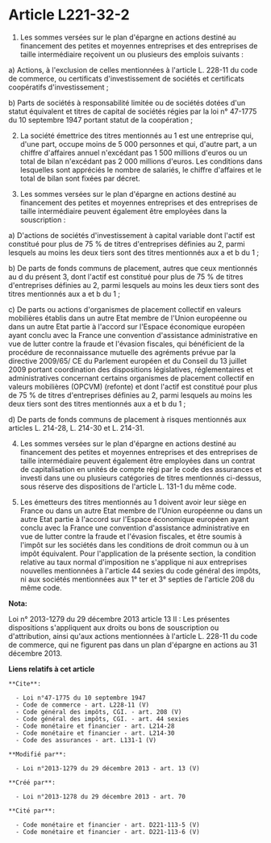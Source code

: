# Article L221-32-2

1. Les sommes versées sur le plan d'épargne en actions destiné au financement des petites et moyennes entreprises et des
entreprises de taille intermédiaire reçoivent un ou plusieurs des emplois suivants : 

a) Actions, à l'exclusion de celles mentionnées à l'article L. 228-11 du code de commerce, ou certificats d'investissement de
sociétés et certificats coopératifs d'investissement ; 

b) Parts de sociétés à responsabilité limitée ou de sociétés dotées d'un statut équivalent et titres de capital de sociétés
régies par la loi n° 47-1775 du 10 septembre 1947 portant statut de la coopération ; 

2. La société émettrice des titres mentionnés au 1 est une entreprise qui, d'une part, occupe moins de 5 000 personnes et
qui, d'autre part, a un chiffre d'affaires annuel n'excédant pas 1 500 millions d'euros ou un total de bilan n'excédant pas 2
000 millions d'euros. Les conditions dans lesquelles sont appréciés le nombre de salariés, le chiffre d'affaires et le total
de bilan sont fixées par décret. 

3. Les sommes versées sur le plan d'épargne en actions destiné au financement des petites et moyennes entreprises et des
entreprises de taille intermédiaire peuvent également être employées dans la souscription : 

a) D'actions de sociétés d'investissement à capital variable dont l'actif est constitué pour plus de 75 % de titres
d'entreprises définies au 2, parmi lesquels au moins les deux tiers sont des titres mentionnés aux a et b du 1 ; 

b) De parts de fonds communs de placement, autres que ceux mentionnés au d du présent 3, dont l'actif est constitué pour plus
de 75 % de titres d'entreprises définies au 2, parmi lesquels au moins les deux tiers sont des titres mentionnés aux a et b
du 1 ; 

c) De parts ou actions d'organismes de placement collectif en valeurs mobilières établis dans un autre Etat membre de l'Union
européenne ou dans un autre Etat partie à l'accord sur l'Espace économique européen ayant conclu avec la France une
convention d'assistance administrative en vue de lutter contre la fraude et l'évasion fiscales, qui bénéficient de la
procédure de reconnaissance mutuelle des agréments prévue par la directive 2009/65/ CE du Parlement européen et du Conseil du
13 juillet 2009 portant coordination des dispositions législatives, réglementaires et administratives concernant certains
organismes de placement collectif en valeurs mobilières (OPCVM) (refonte) et dont l'actif est constitué pour plus de 75 % de
titres d'entreprises définies au 2, parmi lesquels au moins les deux tiers sont des titres mentionnés aux a et b du 1 ; 

d) De parts de fonds communs de placement à risques mentionnés aux articles L. 214-28, L. 214-30 et L. 214-31.

4. Les sommes versées sur le plan d'épargne en actions destiné au financement des petites et moyennes entreprises et des
entreprises de taille intermédiaire peuvent également être employées dans un contrat de capitalisation en unités de compte
régi par le code des assurances et investi dans une ou plusieurs catégories de titres mentionnés ci-dessus, sous réserve des
dispositions de l'article L. 131-1 du même code. 

5. Les émetteurs des titres mentionnés au 1 doivent avoir leur siège en France ou dans un autre Etat membre de l'Union
européenne ou dans un autre Etat partie à l'accord sur l'Espace économique européen ayant conclu avec la France une
convention d'assistance administrative en vue de lutter contre la fraude et l'évasion fiscales, et être soumis à l'impôt sur
les sociétés dans les conditions de droit commun ou à un impôt équivalent. Pour l'application de la présente section, la
condition relative au taux normal d'imposition ne s'applique ni aux entreprises nouvelles mentionnées à l'article 44 sexies
du code général des impôts, ni aux sociétés mentionnées aux 1° ter et 3° septies de l'article 208 du même code.

**Nota:**

Loi n° 2013-1279 du 29 décembre 2013 article 13 II : Les présentes dispositions s'appliquent aux droits ou bons de
souscription ou d'attribution, ainsi qu'aux actions mentionnées à l'article L. 228-11 du code de commerce, qui ne figurent
pas dans un plan d'épargne en actions au 31 décembre 2013.

**Liens relatifs à cet article**

	**Cite**:

	  - Loi n°47-1775 du 10 septembre 1947
	  - Code de commerce - art. L228-11 (V)
	  - Code général des impôts, CGI. - art. 208 (V)
	  - Code général des impôts, CGI. - art. 44 sexies
	  - Code monétaire et financier - art. L214-28
	  - Code monétaire et financier - art. L214-30
	  - Code des assurances - art. L131-1 (V)

	**Modifié par**:

	  - Loi n°2013-1279 du 29 décembre 2013 - art. 13 (V)

	**Créé par**:

	  - Loi n°2013-1278 du 29 décembre 2013 - art. 70

	**Cité par**:

	  - Code monétaire et financier - art. D221-113-5 (V)
	  - Code monétaire et financier - art. D221-113-6 (V)
